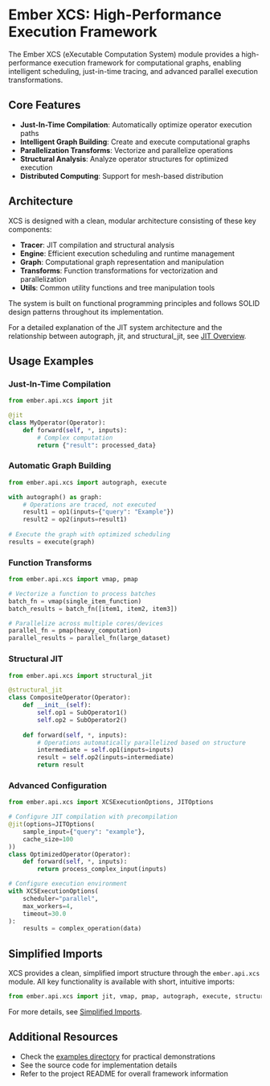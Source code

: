 # Ember XCS: High-Performance Execution Framework

The Ember XCS (eXecutable Computation System) module provides a high-performance execution framework for computational graphs, enabling intelligent scheduling, just-in-time tracing, and advanced parallel execution transformations.

## Core Features

- **Just-In-Time Compilation**: Automatically optimize operator execution paths
- **Intelligent Graph Building**: Create and execute computational graphs
- **Parallelization Transforms**: Vectorize and parallelize operations
- **Structural Analysis**: Analyze operator structures for optimized execution 
- **Distributed Computing**: Support for mesh-based distribution

## Architecture

XCS is designed with a clean, modular architecture consisting of these key components:

- **Tracer**: JIT compilation and structural analysis
- **Engine**: Efficient execution scheduling and runtime management
- **Graph**: Computational graph representation and manipulation
- **Transforms**: Function transformations for vectorization and parallelization
- **Utils**: Common utility functions and tree manipulation tools

The system is built on functional programming principles and follows SOLID design patterns throughout its implementation.

For a detailed explanation of the JIT system architecture and the relationship between autograph, jit, and structural_jit, see [JIT Overview](JIT_OVERVIEW.md).

## Usage Examples

### Just-In-Time Compilation

```python
from ember.api.xcs import jit

@jit
class MyOperator(Operator):
    def forward(self, *, inputs):
        # Complex computation
        return {"result": processed_data}
```

### Automatic Graph Building

```python
from ember.api.xcs import autograph, execute

with autograph() as graph:
    # Operations are traced, not executed
    result1 = op1(inputs={"query": "Example"})
    result2 = op2(inputs=result1)
    
# Execute the graph with optimized scheduling
results = execute(graph)
```

### Function Transforms

```python
from ember.api.xcs import vmap, pmap

# Vectorize a function to process batches
batch_fn = vmap(single_item_function)
batch_results = batch_fn([item1, item2, item3])

# Parallelize across multiple cores/devices
parallel_fn = pmap(heavy_computation)
parallel_results = parallel_fn(large_dataset)
```

### Structural JIT

```python
from ember.api.xcs import structural_jit

@structural_jit
class CompositeOperator(Operator):
    def __init__(self):
        self.op1 = SubOperator1()
        self.op2 = SubOperator2()
        
    def forward(self, *, inputs):
        # Operations automatically parallelized based on structure
        intermediate = self.op1(inputs=inputs)
        result = self.op2(inputs=intermediate)
        return result
```

### Advanced Configuration

```python
from ember.api.xcs import XCSExecutionOptions, JITOptions

# Configure JIT compilation with precompilation
@jit(options=JITOptions(
    sample_input={"query": "example"}, 
    cache_size=100
))
class OptimizedOperator(Operator):
    def forward(self, *, inputs):
        return process_complex_input(inputs)

# Configure execution environment
with XCSExecutionOptions(
    scheduler="parallel",
    max_workers=4,
    timeout=30.0
):
    results = complex_operation(data)
```

## Simplified Imports

XCS provides a clean, simplified import structure through the `ember.api.xcs` module. All key functionality is available with short, intuitive imports:

```python
from ember.api.xcs import jit, vmap, pmap, autograph, execute, structural_jit
```

For more details, see [Simplified Imports](SIMPLIFIED_IMPORTS.md).

## Additional Resources

- Check the [examples directory](../../src/ember/examples/xcs) for practical demonstrations
- See the source code for implementation details
- Refer to the project README for overall framework information